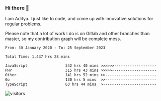 ### Hi there 👋

I am Aditya. I just like to code, and come up with innovative solutions for regular problems.

Please note that a lot of work I do is on Gitlab and other branches than master, so my contribution graph will be complete mess.

<!--START_SECTION:waka-->

```txt
From: 30 January 2020 - To: 25 September 2023

Total Time: 1,437 hrs 28 mins

JavaScript                 342 hrs 40 mins >>>>>>-------------------   23.84 %
PHP                        315 hrs 43 mins >>>>>--------------------   21.96 %
Other                      141 hrs 52 mins >>-----------------------   09.87 %
Go                         130 hrs 5 mins  >>-----------------------   09.05 %
TypeScript                 63 hrs 44 mins  >------------------------   04.43 %
```

<!--END_SECTION:waka-->

![visitors](https://visitor-badge.glitch.me/badge?page_id=BrainBuzzer.visitor-badge&left_color=green&right_color=red)
